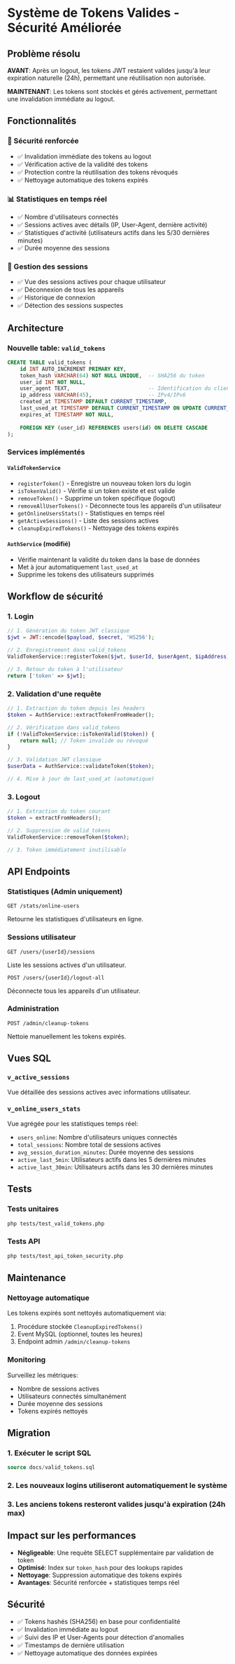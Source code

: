 # Système de Tokens Valides - Sécurité Améliorée

## Problème résolu

**AVANT**: Après un logout, les tokens JWT restaient valides jusqu'à leur expiration naturelle (24h), permettant une réutilisation non autorisée.

**MAINTENANT**: Les tokens sont stockés et gérés activement, permettant une invalidation immédiate au logout.

## Fonctionnalités

### 🔐 Sécurité renforcée
- ✅ Invalidation immédiate des tokens au logout
- ✅ Vérification active de la validité des tokens
- ✅ Protection contre la réutilisation des tokens révoqués
- ✅ Nettoyage automatique des tokens expirés

### 📊 Statistiques en temps réel
- ✅ Nombre d'utilisateurs connectés
- ✅ Sessions actives avec détails (IP, User-Agent, dernière activité)
- ✅ Statistiques d'activité (utilisateurs actifs dans les 5/30 dernières minutes)
- ✅ Durée moyenne des sessions

### 👥 Gestion des sessions
- ✅ Vue des sessions actives pour chaque utilisateur
- ✅ Déconnexion de tous les appareils
- ✅ Historique de connexion
- ✅ Détection des sessions suspectes

## Architecture

### Nouvelle table: `valid_tokens`

```sql
CREATE TABLE valid_tokens (
    id INT AUTO_INCREMENT PRIMARY KEY,
    token_hash VARCHAR(64) NOT NULL UNIQUE,  -- SHA256 du token
    user_id INT NOT NULL,
    user_agent TEXT,                         -- Identification du client
    ip_address VARCHAR(45),                  -- IPv4/IPv6
    created_at TIMESTAMP DEFAULT CURRENT_TIMESTAMP,
    last_used_at TIMESTAMP DEFAULT CURRENT_TIMESTAMP ON UPDATE CURRENT_TIMESTAMP,
    expires_at TIMESTAMP NOT NULL,
    
    FOREIGN KEY (user_id) REFERENCES users(id) ON DELETE CASCADE
);
```

### Services implémentés

#### `ValidTokenService`
- `registerToken()` - Enregistre un nouveau token lors du login
- `isTokenValid()` - Vérifie si un token existe et est valide
- `removeToken()` - Supprime un token spécifique (logout)
- `removeAllUserTokens()` - Déconnecte tous les appareils d'un utilisateur
- `getOnlineUsersStats()` - Statistiques en temps réel
- `getActiveSessions()` - Liste des sessions actives
- `cleanupExpiredTokens()` - Nettoyage des tokens expirés

#### `AuthService` (modifié)
- Vérifie maintenant la validité du token dans la base de données
- Met à jour automatiquement `last_used_at`
- Supprime les tokens des utilisateurs supprimés

## Workflow de sécurité

### 1. Login
```php
// 1. Génération du token JWT classique
$jwt = JWT::encode($payload, $secret, 'HS256');

// 2. Enregistrement dans valid_tokens
ValidTokenService::registerToken($jwt, $userId, $userAgent, $ipAddress);

// 3. Retour du token à l'utilisateur
return ['token' => $jwt];
```

### 2. Validation d'une requête
```php
// 1. Extraction du token depuis les headers
$token = AuthService::extractTokenFromHeader();

// 2. Vérification dans valid_tokens
if (!ValidTokenService::isTokenValid($token)) {
    return null; // Token invalide ou révoqué
}

// 3. Validation JWT classique
$userData = AuthService::validateToken($token);

// 4. Mise à jour de last_used_at (automatique)
```

### 3. Logout
```php
// 1. Extraction du token courant
$token = extractFromHeaders();

// 2. Suppression de valid_tokens
ValidTokenService::removeToken($token);

// 3. Token immédiatement inutilisable
```

## API Endpoints

### Statistiques (Admin uniquement)
```http
GET /stats/online-users
```
Retourne les statistiques d'utilisateurs en ligne.

### Sessions utilisateur
```http
GET /users/{userId}/sessions
```
Liste les sessions actives d'un utilisateur.

```http
POST /users/{userId}/logout-all
```
Déconnecte tous les appareils d'un utilisateur.

### Administration
```http
POST /admin/cleanup-tokens
```
Nettoie manuellement les tokens expirés.

## Vues SQL

### `v_active_sessions`
Vue détaillée des sessions actives avec informations utilisateur.

### `v_online_users_stats`
Vue agrégée pour les statistiques temps réel:
- `users_online`: Nombre d'utilisateurs uniques connectés
- `total_sessions`: Nombre total de sessions actives
- `avg_session_duration_minutes`: Durée moyenne des sessions
- `active_last_5min`: Utilisateurs actifs dans les 5 dernières minutes
- `active_last_30min`: Utilisateurs actifs dans les 30 dernières minutes

## Tests

### Tests unitaires
```bash
php tests/test_valid_tokens.php
```

### Tests API
```bash
php tests/test_api_token_security.php
```

## Maintenance

### Nettoyage automatique
Les tokens expirés sont nettoyés automatiquement via:
1. Procédure stockée `CleanupExpiredTokens()`
2. Event MySQL (optionnel, toutes les heures)
3. Endpoint admin `/admin/cleanup-tokens`

### Monitoring
Surveillez les métriques:
- Nombre de sessions actives
- Utilisateurs connectés simultanément
- Durée moyenne des sessions
- Tokens expirés nettoyés

## Migration

### 1. Exécuter le script SQL
```sql
source docs/valid_tokens.sql
```

### 2. Les nouveaux logins utiliseront automatiquement le système

### 3. Les anciens tokens resteront valides jusqu'à expiration (24h max)

## Impact sur les performances

- **Négligeable**: Une requête SELECT supplémentaire par validation de token
- **Optimisé**: Index sur `token_hash` pour des lookups rapides  
- **Nettoyage**: Suppression automatique des tokens expirés
- **Avantages**: Sécurité renforcée + statistiques temps réel

## Sécurité

- ✅ Tokens hashés (SHA256) en base pour confidentialité
- ✅ Invalidation immédiate au logout
- ✅ Suivi des IP et User-Agents pour détection d'anomalies
- ✅ Timestamps de dernière utilisation
- ✅ Nettoyage automatique des données expirées